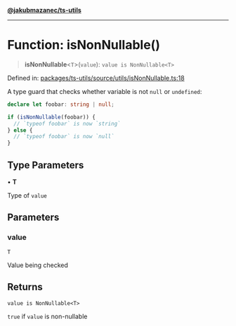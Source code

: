 [**@jakubmazanec/ts-utils**](../README.md)

---

# Function: isNonNullable()

> **isNonNullable**\<`T`\>(`value`): `value is NonNullable<T>`

Defined in:
[packages/ts-utils/source/utils/isNonNullable.ts:18](https://github.com/jakubmazanec/tools/blob/76a9140b954a789a6120dd2126b179ec0180d7e9/packages/ts-utils/source/utils/isNonNullable.ts#L18)

A type guard that checks whether variable is not `null` or `undefined`:

```TypeScript
declare let foobar: string | null;

if (isNonNullable(foobar)) {
  // `typeof foobar` is now `string`
} else {
  // `typeof foobar` is now `null`
}
```

## Type Parameters

• **T**

Type of `value`

## Parameters

### value

`T`

Value being checked

## Returns

`value is NonNullable<T>`

`true` if `value` is non-nullable
